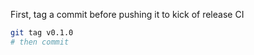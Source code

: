 First, tag a commit before pushing it to kick of release CI

```bash
git tag v0.1.0
# then commit
```
